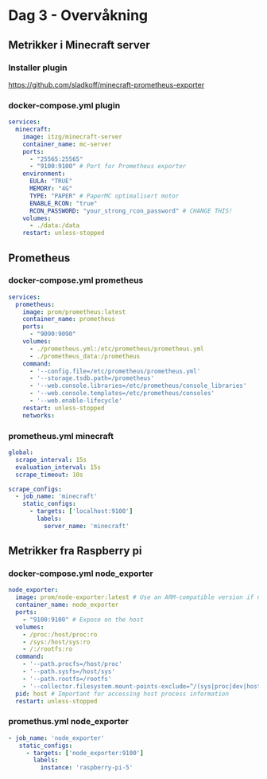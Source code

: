 # Dag 3 - Overvåkning

## Metrikker i Minecraft server

### Installer plugin

https://github.com/sladkoff/minecraft-prometheus-exporter

### docker-compose.yml plugin

```yaml
services:
  minecraft:
    image: itzg/minecraft-server
    container_name: mc-server
    ports:
      - "25565:25565"
      - "9100:9100" # Port for Prometheus exporter
    environment:
      EULA: "TRUE"
      MEMORY: "4G"
      TYPE: "PAPER" # PaperMC optimalisert motor
      ENABLE_RCON: "true"
      RCON_PASSWORD: "your_strong_rcon_password" # CHANGE THIS!
    volumes:
      - ./data:/data
    restart: unless-stopped
```

## Prometheus

### docker-compose.yml prometheus

```yaml
services:
  prometheus:
    image: prom/prometheus:latest
    container_name: prometheus
    ports:
      - "9090:9090"
    volumes:
      - ./prometheus.yml:/etc/prometheus/prometheus.yml
      - ./prometheus_data:/prometheus
    command:
      - '--config.file=/etc/prometheus/prometheus.yml'
      - '--storage.tsdb.path=/prometheus'
      - '--web.console.libraries=/etc/prometheus/console_libraries'
      - '--web.console.templates=/etc/prometheus/consoles'
      - '--web.enable-lifecycle'
    restart: unless-stopped
    networks:
```

### prometheus.yml minecraft

```yaml
global:
  scrape_interval: 15s
  evaluation_interval: 15s
  scrape_timeout: 10s

scrape_configs:
  - job_name: 'minecraft'
    static_configs:
      - targets: ['localhost:9100']
        labels:
          server_name: 'minecraft'
```

## Metrikker fra Raspberry pi

### docker-compose.yml node_exporter

```yaml
node_exporter:
  image: prom/node-exporter:latest # Use an ARM-compatible version if needed, though 'latest' often works
  container_name: node_exporter
  ports:
    - "9100:9100" # Expose on the host
  volumes:
    - /proc:/host/proc:ro
    - /sys:/host/sys:ro
    - /:/rootfs:ro
  command:
    - '--path.procfs=/host/proc'
    - '--path.sysfs=/host/sys'
    - '--path.rootfs=/rootfs'
    - '--collector.filesystem.mount-points-exclude=^/(sys|proc|dev|host|etc)($$|/)'
  pid: host # Important for accessing host process information
  restart: unless-stopped
```

### promethus.yml node_exporter

```yaml
- job_name: 'node_exporter'
   static_configs:
     - targets: ['node_exporter:9100']
       labels:
         instance: 'raspberry-pi-5'
```
